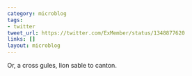 ```yaml
---
category: microblog
tags:
- twitter
tweet_url: https://twitter.com/ExMember/status/1348877620
links: []
layout: microblog
---
```

Or, a cross gules, lion sable to canton.
